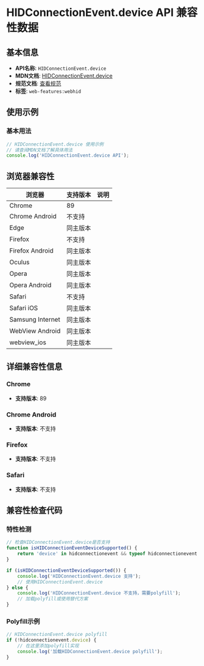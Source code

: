 # HIDConnectionEvent.device API 兼容性数据

## 基本信息

- **API名称**: `HIDConnectionEvent.device`
- **MDN文档**: [HIDConnectionEvent.device](https://developer.mozilla.org/docs/Web/API/HIDConnectionEvent/device)
- **规范文档**: [查看规范](https://wicg.github.io/webhid/#dom-hidconnectionevent-device)
- **标签**: `web-features:webhid`

## 使用示例

### 基本用法

```javascript
// HIDConnectionEvent.device 使用示例
// 请查阅MDN文档了解具体用法
console.log('HIDConnectionEvent.device API');
```

## 浏览器兼容性

| 浏览器 | 支持版本 | 说明 |
|--------|----------|------|
| Chrome | 89 |  |
| Chrome Android | 不支持 |  |
| Edge | 同主版本 |  |
| Firefox | 不支持 |  |
| Firefox Android | 同主版本 |  |
| Oculus | 同主版本 |  |
| Opera | 同主版本 |  |
| Opera Android | 同主版本 |  |
| Safari | 不支持 |  |
| Safari iOS | 同主版本 |  |
| Samsung Internet | 同主版本 |  |
| WebView Android | 同主版本 |  |
| webview_ios | 同主版本 |  |

## 详细兼容性信息

### Chrome

- **支持版本**: 89

### Chrome Android

- **支持版本**: 不支持

### Firefox

- **支持版本**: 不支持

### Safari

- **支持版本**: 不支持

## 兼容性检查代码

### 特性检测

```javascript
// 检查HIDConnectionEvent.device是否支持
function isHIDConnectionEventDeviceSupported() {
    return 'device' in hidconnectionevent && typeof hidconnectionevent.device === 'function';
}

if (isHIDConnectionEventDeviceSupported()) {
    console.log('HIDConnectionEvent.device 支持');
    // 使用HIDConnectionEvent.device
} else {
    console.log('HIDConnectionEvent.device 不支持，需要polyfill');
    // 加载polyfill或使用替代方案
}
```

### Polyfill示例

```javascript
// HIDConnectionEvent.device polyfill
if (!hidconnectionevent.device) {
    // 在这里添加polyfill实现
    console.log('加载HIDConnectionEvent.device polyfill');
}
```

